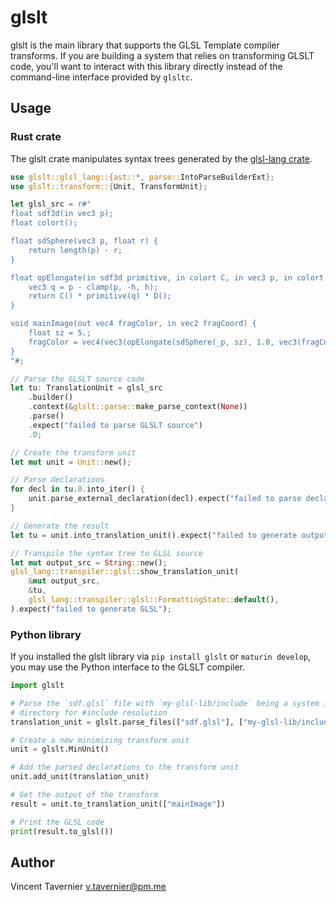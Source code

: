 # glslt

glslt is the main library that supports the GLSL Template compiler transforms. If you are
building a system that relies on transforming GLSLT code, you'll want to interact with this
library directly instead of the command-line interface provided by `glsltc`.

## Usage

### Rust crate

The glslt crate manipulates syntax trees generated by the [glsl-lang
crate](https://github.com/vtavernier/glsl-lang).

```rust
use glslt::glsl_lang::{ast::*, parse::IntoParseBuilderExt};
use glslt::transform::{Unit, TransformUnit};

let glsl_src = r#"
float sdf3d(in vec3 p);
float colort();

float sdSphere(vec3 p, float r) {
    return length(p) - r;
}

float opElongate(in sdf3d primitive, in colort C, in vec3 p, in colort D, in vec3 h) {
    vec3 q = p - clamp(p, -h, h);
    return C() * primitive(q) * D();
}

void mainImage(out vec4 fragColor, in vec2 fragCoord) {
    float sz = 5.;
    fragColor = vec4(vec3(opElongate(sdSphere(_p, sz), 1.0, vec3(fragCoord, 0.), 2.0, vec3(1., 2., 3.))), 1.0);
}
"#;

// Parse the GLSLT source code
let tu: TranslationUnit = glsl_src
    .builder()
    .context(&glslt::parse::make_parse_context(None))
    .parse()
    .expect("failed to parse GLSLT source")
    .0;

// Create the transform unit
let mut unit = Unit::new();

// Parse declarations
for decl in tu.0.into_iter() {
    unit.parse_external_declaration(decl).expect("failed to parse declaration");
}

// Generate the result
let tu = unit.into_translation_unit().expect("failed to generate output");

// Transpile the syntax tree to GLSL source
let mut output_src = String::new();
glsl_lang::transpiler::glsl::show_translation_unit(
    &mut output_src,
    &tu,
    glsl_lang::transpiler::glsl::FormattingState::default(),
).expect("failed to generate GLSL");
```

### Python library

If you installed the glslt library via `pip install glslt` or `maturin
develop`, you may use the Python interface to the GLSLT compiler.

```python
import glslt

# Parse the `sdf.glsl` file with `my-glsl-lib/include` being a system include
# directory for #include resolution
translation_unit = glslt.parse_files(["sdf.glsl"], ["my-glsl-lib/include"])

# Create a new minimizing transform unit
unit = glslt.MinUnit()

# Add the parsed declarations to the transform unit
unit.add_unit(translation_unit)

# Get the output of the transform
result = unit.to_translation_unit(["mainImage"])

# Print the GLSL code
print(result.to_glsl())
```

## Author

Vincent Tavernier <v.tavernier@pm.me>
